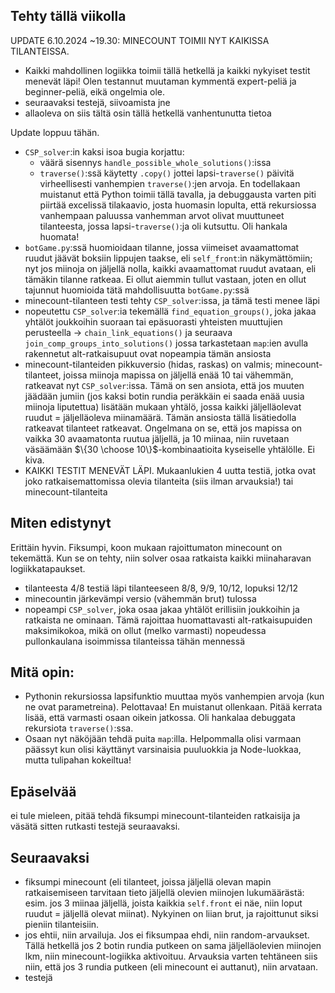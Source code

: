 ## Tehty tällä viikolla

UPDATE 6.10.2024 ~19.30: MINECOUNT TOIMII NYT KAIKISSA TILANTEISSA.
- Kaikki mahdollinen logiikka toimii tällä hetkellä ja kaikki nykyiset testit menevät läpi! Olen testannut muutaman kymmentä expert-peliä ja beginner-peliä, eikä ongelmia ole.
- seuraavaksi testejä, siivoamista jne
- allaoleva on siis tältä osin tällä hetkellä vanhentunutta tietoa

Update loppuu tähän.

- `CSP_solver`:in kaksi isoa bugia korjattu:
  - väärä sisennys `handle_possible_whole_solutions()`:issa
  - `traverse()`:ssä käytetty `.copy()` jottei lapsi-`traverse()` päivitä virheellisesti vanhempien `traverse()`:jen arvoja. En todellakaan muistanut että Python toimii tällä tavalla, ja debuggausta varten piti piirtää excelissä tilakaavio, josta huomasin lopulta, että rekursiossa vanhempaan paluussa vanhemman arvot olivat muuttuneet tilanteesta, jossa lapsi-`traverse()`:ja oli kutsuttu. Oli hankala huomata! 
- `botGame.py`:ssä huomioidaan tilanne, jossa viimeiset avaamattomat ruudut jäävät boksiin lippujen taakse, eli `self_front`:in näkymättömiin; nyt jos miinoja on jäljellä nolla, kaikki avaamattomat ruudut avataan, eli tämäkin tilanne ratkeaa. Ei ollut aiemmin tullut vastaan, joten en ollut tajunnut huomioida tätä mahdollisuutta `botGame.py`:ssä
- minecount-tilanteen testi tehty `CSP_solver`:issa, ja tämä testi menee läpi
- nopeutettu `CSP_solver`:ia tekemällä `find_equation_groups()`, joka jakaa yhtälöt joukkoihin suoraan tai epäsuorasti yhteisten muuttujien perusteella -> `chain_link_equations()` ja seuraava `join_comp_groups_into_solutions()` jossa tarkastetaan `map`:ien avulla rakennetut alt-ratkaisupuut ovat nopeampia tämän ansiosta
- minecount-tilanteiden pikkuversio (hidas, raskas) on valmis; minecount-tilanteet, joissa miinoja mapissa on jäljellä enää 10 tai vähemmän, ratkeavat nyt `CSP_solver`:issa. Tämä on sen ansiota, että jos muuten jäädään jumiin (jos kaksi botin rundia peräkkäin ei saada enää uusia miinoja liputettua) lisätään mukaan yhtälö, jossa kaikki jäljelläolevat ruudut = jäljelläoleva miinamäärä. Tämän ansiosta tällä lisätiedolla ratkeavat tilanteet ratkeavat. Ongelmana on se, että jos mapissa on vaikka 30 avaamatonta ruutua jäljellä, ja 10 miinaa, niin ruvetaan väsäämään $\{30 \choose 10\}$-kombinaatioita kyseiselle yhtälölle. Ei kiva.
- KAIKKI TESTIT MENEVÄT LÄPI. Mukaanlukien 4 uutta testiä, jotka ovat joko ratkaisemattomissa olevia tilanteita (siis ilman arvauksia!) tai minecount-tilanteita


## Miten edistynyt

Erittäin hyvin. Fiksumpi, koon mukaan rajoittumaton minecount on tekemättä. Kun se on tehty, niin solver osaa ratkaista kaikki miinaharavan logiikkatapaukset.
  - tilanteesta 4/8 testiä läpi tilanteeseen 8/8, 9/9, 10/12, lopuksi 12/12
  - minecountin järkevämpi versio (vähemmän brut) tulossa
  - nopeampi `CSP_solver`, joka osaa jakaa yhtälöt erillisiin joukkoihin ja ratkaista ne ominaan. Tämä rajoittaa huomattavasti alt-ratkaisupuiden maksimikokoa, mikä on ollut (melko varmasti) nopeudessa pullonkaulana isoimmissa tilanteissa tähän mennessä

## Mitä opin:

- Pythonin rekursiossa lapsifunktio muuttaa myös vanhempien arvoja (kun ne ovat parametreina). Pelottavaa! En muistanut ollenkaan. Pitää kerrata lisää, että varmasti osaan oikein jatkossa. Oli hankalaa debuggata rekursiota `traverse()`:ssa.
- Osaan nyt näköjään tehdä puita `map`:illa. Helpommalla olisi varmaan päässyt kun olisi käyttänyt varsinaisia puuluokkia ja Node-luokkaa, mutta tulipahan kokeiltua!

## Epäselvää

ei tule mieleen, pitää tehdä fiksumpi minecount-tilanteiden ratkaisija ja väsätä sitten rutkasti testejä seuraavaksi.

## Seuraavaksi
- fiksumpi minecount (eli tilanteet, joissa jäljellä olevan mapin ratkaisemiseen tarvitaan tieto jäljellä olevien miinojen lukumäärästä: esim. jos 3 miinaa jäljellä, joista kaikkia `self.front` ei näe, niin loput ruudut = jäljellä olevat miinat). Nykyinen on liian brut, ja rajoittunut siksi pieniin tilanteisiin.
- jos ehtii, niin arvailuja. Jos ei fiksumpaa ehdi, niin random-arvaukset. Tällä hetkellä jos 2 botin rundia putkeen on sama jäljelläolevien miinojen lkm, niin minecount-logiikka aktivoituu. Arvauksia varten tehtäneen siis niin, että jos 3 rundia putkeen (eli minecount ei auttanut), niin arvataan.
- testejä
